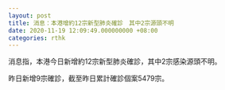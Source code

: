 ```yaml
---
layout: post
title: 消息：本港增約12宗新型肺炎確診　其中2宗源頭不明
date: 2020-11-19 12:09:49.000000000 +08:00
categories: rthk
---
```


消息指，本港今日新增約12宗新型肺炎確診，其中2宗感染源頭不明。

昨日新增9宗確診，截至昨日累計確診個案5479宗。
